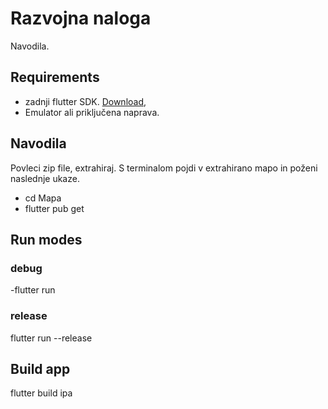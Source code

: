 # Razvojna naloga

Navodila.

## Requirements

- zadnji flutter SDK. [Download](https://docs.flutter.dev/get-started/install?gclid=Cj0KCQjw29CRBhCUARIsAOboZbJrBi3_rX_aPGTTTFWLMTCofLzpTu_pKrynjIDd70ORgVXdvGOE3xoaAodFEALw_wcB&gclsrc=aw.ds),
- Emulator ali priključena naprava.

## Navodila

Povleci zip file, extrahiraj. S terminalom pojdi v extrahirano mapo in poženi naslednje ukaze.

- cd Mapa
- flutter pub get


## Run modes

### debug
-flutter run

### release
flutter run --release

## Build app
flutter build ipa


